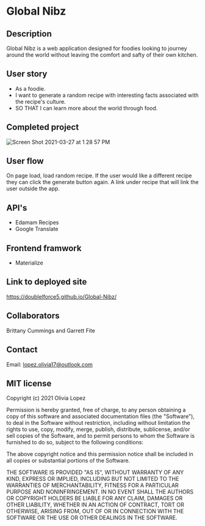 # Global Nibz 

## Description
Global Nibz is a web application designed for foodies looking to journey around the world without leaving the comfort and safty of their own kitchen. 

## User story 
- As a foodie. 
- I want to generate a random recipe with interesting facts associated with the recipe's culture. 
- SO THAT I can learn more about the world through food. 

## Completed project 
![Screen Shot 2021-03-27 at 1 28 57 PM](https://user-images.githubusercontent.com/73543476/112730597-732c7f00-8f00-11eb-9114-ef4680343b11.png)

## User flow 
On page load, load random recipe. 
If the user would like a different recipe they can click the generate button again. 
A link under recipe that will link the user outside the app. 

## API's 
- Edamam Recipes 
- Google Translate 

## Frontend framwork 
- Materialize

## Link to deployed site
https://doublelforce5.github.io/Global-Nibz/

## Collaborators 
Brittany Cummings and Garrett Fite 

## Contact 
Email: lopez.olivia17@outlook.com

## MIT license
Copyright (c) 2021 Olivia Lopez

Permission is hereby granted, free of charge, to any person obtaining a copy
of this software and associated documentation files (the "Software"), to deal
in the Software without restriction, including without limitation the rights
to use, copy, modify, merge, publish, distribute, sublicense, and/or sell
copies of the Software, and to permit persons to whom the Software is
furnished to do so, subject to the following conditions:

The above copyright notice and this permission notice shall be included in all
copies or substantial portions of the Software.

THE SOFTWARE IS PROVIDED "AS IS", WITHOUT WARRANTY OF ANY KIND, EXPRESS OR
IMPLIED, INCLUDING BUT NOT LIMITED TO THE WARRANTIES OF MERCHANTABILITY,
FITNESS FOR A PARTICULAR PURPOSE AND NONINFRINGEMENT. IN NO EVENT SHALL THE
AUTHORS OR COPYRIGHT HOLDERS BE LIABLE FOR ANY CLAIM, DAMAGES OR OTHER
LIABILITY, WHETHER IN AN ACTION OF CONTRACT, TORT OR OTHERWISE, ARISING FROM,
OUT OF OR IN CONNECTION WITH THE SOFTWARE OR THE USE OR OTHER DEALINGS IN THE
SOFTWARE.
